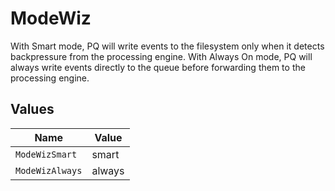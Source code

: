 # ModeWiz

With Smart mode, PQ will write events to the filesystem only when it detects backpressure from the processing engine. With Always On mode, PQ will always write events directly to the queue before forwarding them to the processing engine.


## Values

| Name            | Value           |
| --------------- | --------------- |
| `ModeWizSmart`  | smart           |
| `ModeWizAlways` | always          |